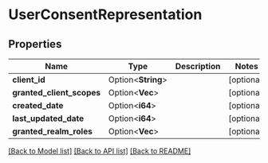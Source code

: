 # UserConsentRepresentation

## Properties

Name | Type | Description | Notes
------------ | ------------- | ------------- | -------------
**client_id** | Option<**String**> |  | [optional]
**granted_client_scopes** | Option<**Vec<String>**> |  | [optional]
**created_date** | Option<**i64**> |  | [optional]
**last_updated_date** | Option<**i64**> |  | [optional]
**granted_realm_roles** | Option<**Vec<String>**> |  | [optional]

[[Back to Model list]](../README.md#documentation-for-models) [[Back to API list]](../README.md#documentation-for-api-endpoints) [[Back to README]](../README.md)


